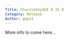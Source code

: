 ```yaml
---
Title: ChocolateyGUI 0.15.0
Category: Release
Author: gep13
---
```


More info to come here...